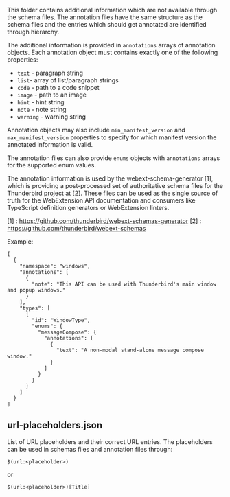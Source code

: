 This folder contains additional information which are not available through the
schema files. The annotation files have the same structure as the schema files
and the entries which should get annotated are identified through hierarchy.

The additional information is provided in `annotations` arrays of annotation
objects. Each annotation object must contains exactly one of the following
properties:

- `text` - paragraph string
- `list`- array of list/paragraph strings
- `code` - path to a code snippet
- `image` - path to an image
- `hint` - hint string
- `note` - note string
- `warning` - warning string

Annotation objects may also include `min_manifest_version` and `max_manifest_version`
properties to specify for which manifest version the annotated information is valid.

The annotation files can also provide `enums` objects with `annotations` arrays
for the supported enum values.

The annotation information is used by the webext-schema-generator [1], which is
providing a post-processed set of authoritative schema files for the Thunderbird
project at [2]. These files can be used as the single source of truth for the
WebExtension API documentation and consumers like TypeScript definition generators
or WebExtension linters.

[1] : https://github.com/thunderbird/webext-schemas-generator
[2] : https://github.com/thunderbird/webext-schemas

Example:

```
[
  {
    "namespace": "windows",
    "annotations": [
      {
        "note": "This API can be used with Thunderbird's main window and popup windows."
      }
    ],
    "types": [
      {
        "id": "WindowType",
        "enums": {
          "messageCompose": {
            "annotations": [
              {
                "text": "A non-modal stand-alone message compose window."
              }
            ]
          }
        }
      }
    ]
  }
]

```

## url-placeholders.json

List of URL placeholders and their correct URL entries. The placeholders can be
used in schemas files and annotation files through:

    $(url:<placeholder>)

or

    $(url:<placeholder>)[Title]
